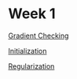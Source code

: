 # Week 1

[Gradient Checking](https://github.com/caiosainvallio/deeplearning_specialization/blob/master/Improving%20Deep%20Neural%20Networks/week%201/Gradient%2BChecking%2Bv1.ipynb)

[Initialization](https://github.com/caiosainvallio/deeplearning_specialization/blob/master/Improving%20Deep%20Neural%20Networks/week%201/Initialization.ipynb)

[Regularization](https://github.com/caiosainvallio/deeplearning_specialization/blob/master/Improving%20Deep%20Neural%20Networks/week%201/Regularization_v2a.ipynb)
